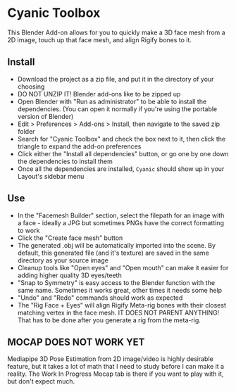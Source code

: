 # Cyanic Toolbox
This Blender Add-on allows for you to quickly make a 3D face mesh from a 2D image, touch up that face mesh, and align Rigify bones to it.

## Install
* Download the project as a zip file, and put it in the directory of your choosing
* DO NOT UNZIP IT! Blender add-ons like to be zipped up
* Open Blender with "Run as administrator" to be able to install the dependencies. (You can open it normally if you're using the portable version of Blender)
* Edit > Preferences > Add-ons > Install, then navigate to the saved zip folder
* Search for "Cyanic Toolbox" and check the box next to it, then click the triangle to expand the add-on preferences
* Click either the "Install all dependencies" button, or go one by one down the dependencies to install them
* Once all the dependencies are installed, `Cyanic` should show up in your Layout's sidebar menu

## Use
* In the "Facemesh Builder" section, select the filepath for an image with a face - ideally a JPG but sometimes PNGs have the correct formatting to work
* Click the "Create face mesh" button
* The generated .obj will be automatically imported into the scene. By default, this generated file (and it's texture) are saved in the same directory as your source image
* Cleanup tools like "Open eyes" and "Open mouth" can make it easier for adding higher quality 3D eyes/teeth
* "Snap to Symmetry" is easy access to the Blender function with the same name. Sometimes it works great, other times it needs some help
* "Undo" and "Redo" commands should work as expected
* The "Rig Face + Eyes" will align Rigify Meta-rig bones with their closest matching vertex in the face mesh. IT DOES NOT PARENT ANYTHING! That has to be done after you generate a rig from the meta-rig.

## MOCAP DOES NOT WORK YET

Mediapipe 3D Pose Estimation from 2D image/video is highly desirable feature, but it takes a lot of math that I need to study before I can make it a reality. The Work In Progress Mocap tab is there if you want to play with it, but don't expect much.
